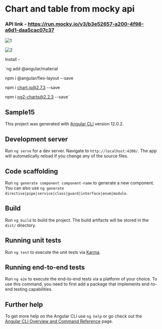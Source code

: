 # Chart and table from mocky api

### API link - https://run.mocky.io/v3/b3e52657-a200-4f98-a6d1-daa5cac07c37


![1](https://user-images.githubusercontent.com/56402450/132122406-4098a47b-c9c8-4d3d-af2c-87f55ddbd440.png)


![2](https://user-images.githubusercontent.com/56402450/132122410-86beeca6-9bca-4122-80b2-d1f4e530e7b2.png)


Install -

`ng add @angular/material

npm i @angular/flex-layout --save

npm i chart.js@2.7.3 --save

npm i ng2-charts@2.2.3 --save`

## Sample15

This project was generated with [Angular CLI](https://github.com/angular/angular-cli) version 12.0.2.

## Development server

Run `ng serve` for a dev server. Navigate to `http://localhost:4200/`. The app will automatically reload if you change any of the source files.

## Code scaffolding

Run `ng generate component component-name` to generate a new component. You can also use `ng generate directive|pipe|service|class|guard|interface|enum|module`.

## Build

Run `ng build` to build the project. The build artifacts will be stored in the `dist/` directory.

## Running unit tests

Run `ng test` to execute the unit tests via [Karma](https://karma-runner.github.io).

## Running end-to-end tests

Run `ng e2e` to execute the end-to-end tests via a platform of your choice. To use this command, you need to first add a package that implements end-to-end testing capabilities.

## Further help

To get more help on the Angular CLI use `ng help` or go check out the [Angular CLI Overview and Command Reference](https://angular.io/cli) page.
